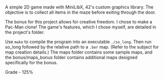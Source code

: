 A simple 2D game made with MiniLibX, 42's custom graphics library.
The objective is to collect all items in the maze before exiting through the door.

The bonus for this project allows for creative freedom. I chose to make a Pac-Man clone!
The game's features, which I chose myself, are detailed in the project's folder.

Use `make` to compile the program into an executable `./so_long`. Then run so_long followed by the relative path to a `.ber` map. (Refer to the subject for map creation details.) The maps folder contains some sample maps, and the bonus/maps_bonus folder contains additional maps designed specifically for the bonus.

Grade - 125% 
